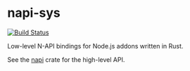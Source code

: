 # napi-sys

[![Build Status][travis-badge]][travis-url]

Low-level N-API bindings for Node.js addons written in Rust.

See the [napi][] crate for the high-level API.

[napi]: https://github.com/napi-rs/napi
[travis-badge]: https://travis-ci.org/napi-rs/napi-sys.svg?branch=master
[travis-url]: https://travis-ci.org/napi-rs/napi-sys
